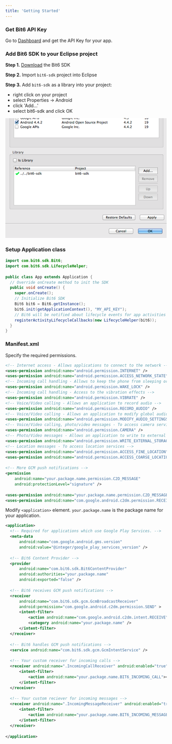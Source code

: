 ```yaml
---
title: 'Getting Started'
---
```


### Get Bit6 API Key
Go to [Dashboard](https://dashboard.bit6.com/) and get the API Key for your app.


### Add Bit6 SDK to your Eclipse project

__Step 1.__ [Download](https://github.com/bit6/bit6-android-sdk/) the Bit6 SDK

__Step 2.__ Import `bit6-sdk` project into Eclipse

__Step 3.__ Add `bit6-sdk` as a library into your project:

  * right click on your project
  * select Properties -> Android
  * click 'Add...'
  * select bit6-sdk and click OK

<img class="shot" src="images/project_properties.png"/>


### Setup Application class

```java
import com.bit6.sdk.Bit6;
import com.bit6.sdk.LifecycleHelper;

public class App extends Application {
  // Override onCreate method to init the SDK
  public void onCreate() {
    super.onCreate();
    // Initialize Bit6 SDK
    Bit6 bit6 = Bit6.getInstance();
    bit6.init(getApplicationContext(), "MY_API_KEY");
    // Bit6 will be notified about lifecycle events for app activities
    registerActivityLifecycleCallbacks(new LifecycleHelper(bit6));
  }
}

```

### Manifest.xml

Specify the required permissions.

```xml
<!-- Internet access - Allows applications to connect to the network -->
<uses-permission android:name="android.permission.INTERNET" />
<uses-permission android:name="android.permission.ACCESS_NETWORK_STATE" />
<!-- Incoming call handling - Allows to keep the phone from sleeping or screen from dimming -->
<uses-permission android:name="android.permission.WAKE_LOCK" />
<!-- Incoming call handling - Access to the vibration effects -->
<uses-permission android:name="android.permission.VIBRATE" />
<!-- Voice/Video calling - Allows an application to record audio -->
<uses-permission android:name="android.permission.RECORD_AUDIO" />
<!-- Voice/Video calling - Allows an application to modify global audio settings -->
<uses-permission android:name="android.permission.MODIFY_AUDIO_SETTINGS" />
<!-- Voice/Video calling, photo/video messages - To access camera services -->
<uses-permission android:name="android.permission.CAMERA" />
<!-- Photo/Video messages - Allows an application to write to external storage. -->
<uses-permission android:name="android.permission.WRITE_EXTERNAL_STORAGE" />
<!-- Location messages - To access location services -->
<uses-permission android:name="android.permission.ACCESS_FINE_LOCATION" />
<uses-permission android:name="android.permission.ACCESS_COARSE_LOCATION" />

<!-- More GCM push notifications -->
<permission
    android:name="your.package.name.permission.C2D_MESSAGE"
    android:protectionLevel="signature" />

<uses-permission android:name="your.package.name.permission.C2D_MESSAGE" />
<uses-permission android:name="com.google.android.c2dm.permission.RECEIVE" />

```

Modify `<application>` element. `your.package.name` is the package name for your application.

```xml
<application>
  <!-- Required for applications which use Google Play Services. -->
  <meta-data
      android:name="com.google.android.gms.version"
      android:value="@integer/google_play_services_version" />

  <!-- Bit6 Content Provider -->
  <provider
      android:name="com.bit6.sdk.Bit6ContentProvider"
      android:authorities="your.package.name"
      android:exported="false" />

  <!-- Bit6 receives GCM push notifications -->
  <receiver
      android:name="com.bit6.sdk.gcm.GcmBroadcastReceiver"
      android:permission="com.google.android.c2dm.permission.SEND" >
      <intent-filter>
          <action android:name="com.google.android.c2dm.intent.RECEIVE" />
          <category android:name="your.package.name" />
      </intent-filter>
  </receiver>

  <!-- Bit6 handles GCM push notifications -->
  <service android:name="com.bit6.sdk.gcm.GcmIntentService" />

  <!-- Your custom receiver for incoming calls -->
  <receiver android:name=".IncomingCallReceiver" android:enabled="true">
      <intent-filter>
          <action android:name="your.package.name.BIT6_INCOMING_CALL"></action>
      </intent-filter>
  </receiver>

  <!-- Your custom reciever for incoming messages -->
  <receiver android:name=".IncomingMessageReceiver" android:enabled="true">
      <intent-filter>
          <action android:name="your.package.name.BIT6_INCOMING_MESSAGE"></action>
      </intent-filter>
  </receiver>

</application>
```

